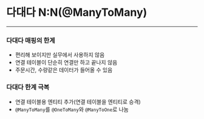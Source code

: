 # 다대다 N:N(@ManyToMany)
***
### 다대다 매핑의 한계
* 편리해 보이지만 실무에서 사용하지 않음
* 연결 테이블이 단순히 연결만 하고 끝나지 않음
* 주문시간, 수량같은 데이터가 들어올 수 있음

### 다대다 한계 극복
* 연결 테이블용 엔티티 추가(연결 테이블을 엔티티로 승격)
* `@ManyToMany`를 `@OneToMany`와 `@ManyToOne`로 나눔